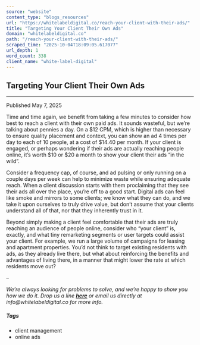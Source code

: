 ```yaml
---
source: "website"
content_type: "blogs_resources"
url: "https://whitelabeldigital.co/reach-your-client-with-their-ads/"
title: "Targeting Your Client Their Own Ads"
domain: "whitelabeldigital.co"
path: "/reach-your-client-with-their-ads/"
scraped_time: "2025-10-04T18:09:05.617077"
url_depth: 1
word_count: 338
client_name: "white-label-digital"
---
```


## Targeting Your Client Their Own Ads

* * *

Published May 7, 2025

Time and time again, we benefit from taking a few minutes to consider how best to reach a client with their own paid ads. It sounds wasteful, but we’re talking about pennies a day. On a $12 CPM, which is higher than necessary to ensure quality placement and context, you can show an ad 4 times per day to each of 10 people, at a cost of $14.40 per month. If your client is engaged, or perhaps wondering if their ads are actually reaching people online, it’s worth $10 or $20 a month to show your client their ads “in the wild”.

Consider a frequency cap, of course, and ad pulsing or only running on a couple days per week can help to minimize waste while ensuring adequate reach. When a client discussion starts with them proclaiming that they see their ads all over the place, you’re off to a good start. Digital ads can feel like smoke and mirrors to some clients; we know what they can do, and we take it upon ourselves to truly drive value, but don’t assume that your clients understand all of that, nor that they inherently trust in it.

Beyond simply making a client feel comfortable that their ads are truly reaching an audience of people online, consider who “your client” is, exactly, and what tiny remarketing segments or user targets could assist your client. For example, we run a large volume of campaigns for leasing and apartment properties. You’d not think to target existing residents with ads, as they already live there, but what about reinforcing the benefits and advantages of living there, in a manner that might lower the rate at which residents move out?

–

_We’re always looking for problems to solve, and we’re happy to show you how we do it. Drop us a line [**here**](https://whitelabeldigital.co/contact/) or email us directly at _info@whitelabeldigital.co_ for more info._

##### Tags

*   client management
*   online ads